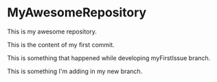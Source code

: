# MyAwesomeRepository
This is my awesome repository. 

This is the content of my first commit. 

This is something that happened while developing myFirstIssue branch. 

This is something I'm adding in my new branch. 

